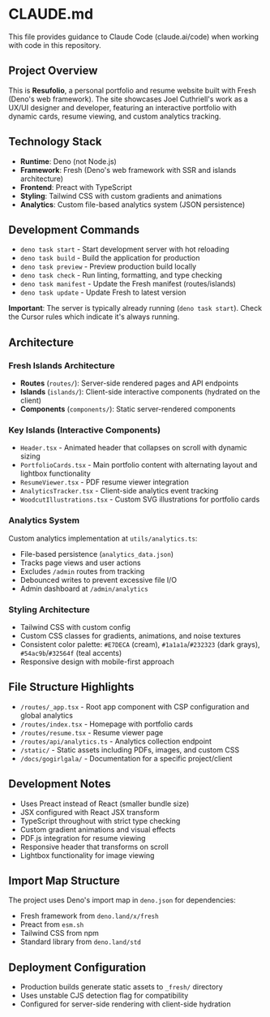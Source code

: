 # CLAUDE.md

This file provides guidance to Claude Code (claude.ai/code) when working with
code in this repository.

## Project Overview

This is **Resufolio**, a personal portfolio and resume website built with Fresh
(Deno's web framework). The site showcases Joel Cuthriell's work as a UX/UI
designer and developer, featuring an interactive portfolio with dynamic cards,
resume viewing, and custom analytics tracking.

## Technology Stack

- **Runtime**: Deno (not Node.js)
- **Framework**: Fresh (Deno's web framework with SSR and islands architecture)
- **Frontend**: Preact with TypeScript
- **Styling**: Tailwind CSS with custom gradients and animations
- **Analytics**: Custom file-based analytics system (JSON persistence)

## Development Commands

- `deno task start` - Start development server with hot reloading
- `deno task build` - Build the application for production
- `deno task preview` - Preview production build locally
- `deno task check` - Run linting, formatting, and type checking
- `deno task manifest` - Update the Fresh manifest (routes/islands)
- `deno task update` - Update Fresh to latest version

**Important**: The server is typically already running (`deno task start`).
Check the Cursor rules which indicate it's always running.

## Architecture

### Fresh Islands Architecture

- **Routes** (`routes/`): Server-side rendered pages and API endpoints
- **Islands** (`islands/`): Client-side interactive components (hydrated on the
  client)
- **Components** (`components/`): Static server-rendered components

### Key Islands (Interactive Components)

- `Header.tsx` - Animated header that collapses on scroll with dynamic sizing
- `PortfolioCards.tsx` - Main portfolio content with alternating layout and
  lightbox functionality
- `ResumeViewer.tsx` - PDF resume viewer integration
- `AnalyticsTracker.tsx` - Client-side analytics event tracking
- `WoodcutIllustrations.tsx` - Custom SVG illustrations for portfolio cards

### Analytics System

Custom analytics implementation at `utils/analytics.ts`:

- File-based persistence (`analytics_data.json`)
- Tracks page views and user actions
- Excludes `/admin` routes from tracking
- Debounced writes to prevent excessive file I/O
- Admin dashboard at `/admin/analytics`

### Styling Architecture

- Tailwind CSS with custom config
- Custom CSS classes for gradients, animations, and noise textures
- Consistent color palette: `#E7DECA` (cream), `#1a1a1a`/`#232323` (dark grays),
  `#54ac9b`/`#32564f` (teal accents)
- Responsive design with mobile-first approach

## File Structure Highlights

- `/routes/_app.tsx` - Root app component with CSP configuration and global
  analytics
- `/routes/index.tsx` - Homepage with portfolio cards
- `/routes/resume.tsx` - Resume viewer page
- `/routes/api/analytics.ts` - Analytics collection endpoint
- `/static/` - Static assets including PDFs, images, and custom CSS
- `/docs/gogirlgala/` - Documentation for a specific project/client

## Development Notes

- Uses Preact instead of React (smaller bundle size)
- JSX configured with React JSX transform
- TypeScript throughout with strict type checking
- Custom gradient animations and visual effects
- PDF.js integration for resume viewing
- Responsive header that transforms on scroll
- Lightbox functionality for image viewing

## Import Map Structure

The project uses Deno's import map in `deno.json` for dependencies:

- Fresh framework from `deno.land/x/fresh`
- Preact from `esm.sh`
- Tailwind CSS from npm
- Standard library from `deno.land/std`

## Deployment Configuration

- Production builds generate static assets to `_fresh/` directory
- Uses unstable CJS detection flag for compatibility
- Configured for server-side rendering with client-side hydration

